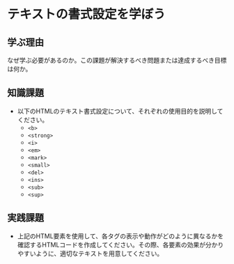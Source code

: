 # テキストの書式設定を学ぼう

## 学ぶ理由

なぜ学ぶ必要があるのか。この課題が解決するべき問題または達成するべき目標は何か。

## 知識課題

- 以下のHTMLのテキスト書式設定について、それぞれの使用目的を説明してください。
  - `<b>`
  - `<strong>`
  - `<i>`
  - `<em>`
  - `<mark>`
  - `<small>`
  - `<del>`
  - `<ins>`
  - `<sub>`
  - `<sup>`

## 実践課題

- 上記のHTML要素を使用して、各タグの表示や動作がどのように異なるかを確認するHTMLコードを作成してください。その際、各要素の効果が分かりやすいように、適切なテキストを用意してください。
